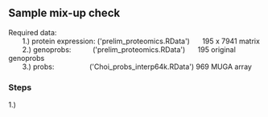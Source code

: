 ## Sample mix-up check

Required data:<br />
&nbsp;&nbsp;&nbsp;&nbsp;&nbsp;&nbsp; 1.) protein expression: ('prelim_proteomics.RData')&ensp;&ensp;&ensp;    195 x 7941 matrix <br />
&nbsp;&nbsp;&nbsp;&nbsp;&nbsp;&nbsp; 2.) genoprobs: &ensp;&ensp;&ensp;&ensp;&ensp;&nbsp;('prelim_proteomics.RData')&ensp;&ensp;&ensp;    195 original genoprobs <br />
&nbsp;&nbsp;&nbsp;&nbsp;&nbsp;&nbsp; 3.) probs:&ensp;&ensp;&ensp;&ensp;&ensp;&ensp;&ensp;&ensp;&ensp;&ensp;('Choi_probs_interp64k.RData') 969 MUGA array <br />
    
    
    
  
### Steps

1.) 
